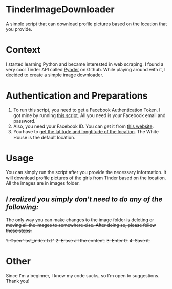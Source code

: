 # TinderImageDownloader
A simple script that can download profile pictures based on the location that you provide.

# Context
I started learning Python and became interested in web scraping. I found a very cool Tinder API called [Pynder](https://github.com/charliewolf/pynder) on Github. While playing around with it, I decided to create a simple image downloader.

# Authentication and Preparations
1. To run this script, you need to get a Facebook Authentication Token. I got mine by running [this script](https://gist.github.com/juliojgarciaperez/31ccb391cb1fbcb04dc86a16038fca24). All you need is your Facebook email and password.
2. Also, you need your Facebook ID. You can get it from [this website](https://findmyfbid.in/).
3. You have to [get the latitude and longtitude of the location](https://mynasadata.larc.nasa.gov/latitudelongitude-finder/). The White House is the default location. 

# Usage
You can simply run the script after you provide the necessary information. It will download profile pictures of the girls from Tinder based on the location. All the images are in images folder.

## *I realized you simply don't need to do any of the following:*
~~The only way you can make changes to the image folder is deleting or moving all the images to somewhere else. After doing so, please follow these steps:~~

~~1. Open 'last_index.txt.'~~
~~2. Erase all the content.~~
~~3. Enter 0.~~
~~4. Save it.~~

# Other
Since I'm a beginner, I know my code sucks, so I'm open to suggestions. Thank you!
